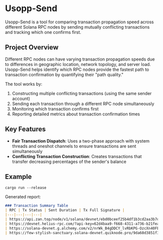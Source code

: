 # Usopp-Send

Usopp-Send is a tool for comparing transaction propagation speed across different Solana RPC nodes by sending mutually conflicting transactions and tracking which one confirms first.

## Project Overview

Different RPC nodes can have varying transaction propagation speeds due to differences in geographic location, network topology, and server load. Usopp-Send helps identify which RPC nodes provide the fastest path to transaction confirmation by quantifying their "path quality."

The tool works by:
1. Constructing multiple conflicting transactions (using the same sender account)
2. Sending each transaction through a different RPC node simultaneously
3. Monitoring which transaction confirms first
4. Reporting detailed metrics about transaction confirmation times

## Key Features

- **Fair Transaction Dispatch**: Uses a two-phase approach with system threads and oneshot channels to ensure transactions are sent simultaneously
- **Conflicting Transaction Construction**: Creates transactions that transfer decreasing percentages of the sender's balance

## Example

```
cargo run --release
```

Generated report:

```markdown
### Transaction Summary Table
| RPC | Tx Status | Sent Duration | Tx Full Signature |
|---|---|---|---|
| https://api.zan.top/node/v1/solana/devnet/ebd0bceef25b4df1b3cd2aa3b7d76725 | 🏆 Confirmed (6452ms) | 411ms | 3ycPvx5CnT6FxEFnPo7P2jAK2UEc9oC25acgAVDYeXmKntmPZkkHV3KsdVGkJgHDAWtfRHGuWQNDLRJLw64PsUW |
| https://devnet.helius-rpc.com/?api-key=62d4baa9-f668-4311-a736-b21fea80169e | Failed on-chain: InstructionError(0, Custom(1)) | 5501ms | 29eJchXctdteZ4P9tWCA9DTQxAz4vwwEisCKYBiHGCYgQDD96r23QaSpZb2Zs7WUxofYvvYdLiXv2jHERw78axR1 |
| https://solana-devnet.g.alchemy.com/v2/nrWk_B4gDDCY_lvRbKPG-OzcXn40FBhG | Failed on-chain: InstructionError(0, Custom(1)) | 5989ms | 4E2gs7qo3kFqJbf84F41PfhcZQLnGArTHddwC29XzEpuYDAJmiMMPJCp4eGCpref1SUKkcGxtjZrHoobtNy2FWuk |
| https://few-stylish-sanctuary.solana-devnet.quiknode.pro/9da60d3851f306c2f6ffee306fd02cfa37e2e244 | Failed on-chain: InstructionError(0, Custom(1)) | 969ms | 5zpwuK8uLQson4PgQEAHZkx5sfA9rtQSwQz86kJB7Jj9k2NRXmXW1H2aRHXYZM3YekWtrue4CpDCoCJunDAZnZs6 |
```
